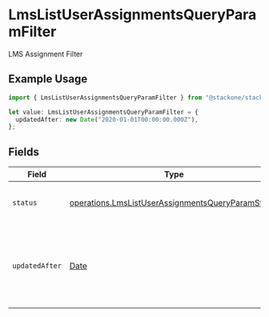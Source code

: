 # LmsListUserAssignmentsQueryParamFilter

LMS Assignment Filter

## Example Usage

```typescript
import { LmsListUserAssignmentsQueryParamFilter } from "@stackone/stackone-client-ts/sdk/models/operations";

let value: LmsListUserAssignmentsQueryParamFilter = {
  updatedAfter: new Date("2020-01-01T00:00:00.000Z"),
};
```

## Fields

| Field                                                                                                                         | Type                                                                                                                          | Required                                                                                                                      | Description                                                                                                                   | Example                                                                                                                       |
| ----------------------------------------------------------------------------------------------------------------------------- | ----------------------------------------------------------------------------------------------------------------------------- | ----------------------------------------------------------------------------------------------------------------------------- | ----------------------------------------------------------------------------------------------------------------------------- | ----------------------------------------------------------------------------------------------------------------------------- |
| `status`                                                                                                                      | [operations.LmsListUserAssignmentsQueryParamStatus](../../../sdk/models/operations/lmslistuserassignmentsqueryparamstatus.md) | :heavy_minus_sign:                                                                                                            | Filter to select assignment by status                                                                                         |                                                                                                                               |
| `updatedAfter`                                                                                                                | [Date](https://developer.mozilla.org/en-US/docs/Web/JavaScript/Reference/Global_Objects/Date)                                 | :heavy_minus_sign:                                                                                                            | Use a string with a date to only select results updated after that given date                                                 | 2020-01-01T00:00:00.000Z                                                                                                      |
